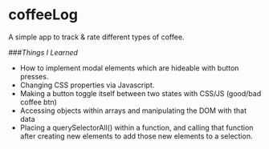 # coffeeLog
A simple app to track &amp; rate different types of coffee. 

###*Things I Learned*
* How to implement modal elements which are hideable with button presses. 
* Changing CSS properties via Javascript. 
* Making a button toggle itself between two states with CSS/JS (good/bad coffee btn)
* Accessing objects within arrays and manipulating the DOM with that data
* Placing a querySelectorAll() within a function, and calling that function after creating new elements to add those new elements to a selection. 